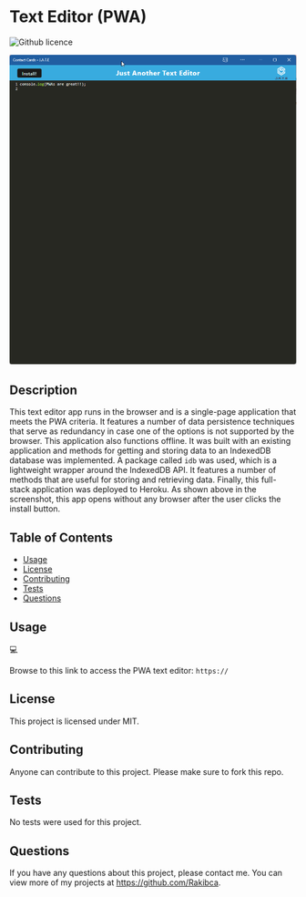 # Text Editor (PWA)
![Github licence](http://img.shields.io/badge/license-MIT-blue.svg)

![alt text](screenshot.png)


## Description
This text editor app runs in the browser and is a single-page application that meets the PWA criteria. It features a number of data persistence techniques that serve as redundancy in case one of the options is not supported by the browser. This application also functions offline. It was built with an existing application and methods for getting and storing data to an IndexedDB database was implemented. A package called `idb` was used, which is a lightweight wrapper around the IndexedDB API. It features a number of methods that are useful for storing and retrieving data. Finally, this full-stack application was deployed to Heroku.
As shown above in the screenshot, this app opens without any browser after the user clicks the install button.

## Table of Contents
* [Usage](#usage)
* [License](#license)
* [Contributing](#contributing)
* [Tests](#tests)
* [Questions](#questions)

## Usage
💻

Browse to this link to access the PWA text editor: `https://`

## License
This project is licensed under MIT.

## Contributing
Anyone can contribute to this project. Please make sure to fork this repo.

## Tests
No tests were used for this project.

## Questions
If you have any questions about this project, please contact me.
You can view more of my projects at https://github.com/Rakibca.
